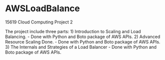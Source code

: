 # AWSLoadBalance

15619 Cloud Computing Project 2


The project include three parts:
    1) Introduction to Scaling and Load Balancing.
        - Done with Python and Boto package of AWS APIs.
    2) Advanced Resource Scaling Done.
        - Done with Python and Boto package of AWS APIs.
    3) The Internals and Strategies of a Load Balancer 
        - Done with Python and Boto package of AWS APIs.
